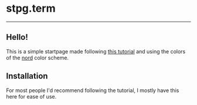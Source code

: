 # stpg.term
---
## Hello!
This is a simple startpage made following [this tutorial](https://stpg.tk/guides/terminal-like-startpage/) and using the colors of the [nord](https://www.nordtheme.com/) color scheme.
## Installation
For most people I'd recommend following the tutorial, I mostly have this here for ease of use.
